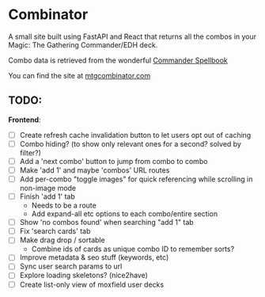 # Combinator

A small site built using FastAPI and React that returns all the combos in your Magic: The Gathering Commander/EDH deck.

Combo data is retrieved from the wonderful [Commander Spellbook](https://commanderspellbook.com/)

You can find the site at [mtgcombinator.com](https://mtgcombinator.com/)

## TODO:

**Frontend**:   
- [ ] Create refresh cache invalidation button to let users opt out of caching
- [ ] Combo hiding? (to show only relevant ones for a second? solved by filter?)
- [ ] Add a 'next combo' button to jump from combo to combo
- [ ] Make 'add 1' and maybe 'combos' URL routes
- [ ] Add per-combo "toggle images" for quick referencing while scrolling in non-image mode
- [ ] Finish 'add 1' tab
   - Needs to be a route
   - Add expand-all etc options to each combo/entire section
- [ ] Show 'no combos found' when searching "add 1" tab
- [ ] Fix 'search cards' tab
- [ ] Make drag drop / sortable
   - Combine ids of cards as unique combo ID to remember sorts?
- [ ] Improve metadata & seo stuff (keywords, etc)
- [ ] Sync user search params to url
- [ ] Explore loading skeletons? (nice2have)
- [ ] Create list-only view of moxfield user decks
